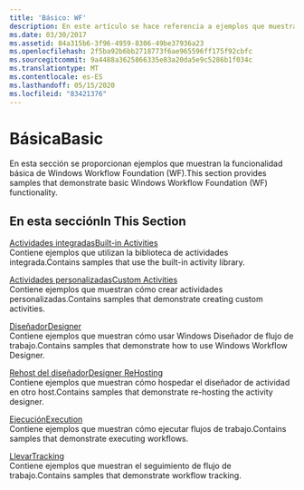 ```yaml
---
title: 'Básico: WF'
description: En este artículo se hace referencia a ejemplos que muestran la funcionalidad básica de Windows Workflow Foundation, como actividades integradas y personalizadas.
ms.date: 03/30/2017
ms.assetid: 84a315b6-3f96-4959-8306-49be37936a23
ms.openlocfilehash: 2f5ba92b6bb2718773f6ae965596ff175f92cbfc
ms.sourcegitcommit: 9a4488a3625866335e83a20da5e9c5286b1f034c
ms.translationtype: MT
ms.contentlocale: es-ES
ms.lasthandoff: 05/15/2020
ms.locfileid: "83421376"
---
```

# <a name="basic"></a><span data-ttu-id="c1c76-103">Básica</span><span class="sxs-lookup"><span data-stu-id="c1c76-103">Basic</span></span>
<span data-ttu-id="c1c76-104">En esta sección se proporcionan ejemplos que muestran la funcionalidad básica de Windows Workflow Foundation (WF).</span><span class="sxs-lookup"><span data-stu-id="c1c76-104">This section provides samples that demonstrate basic Windows Workflow Foundation (WF) functionality.</span></span>  
  
## <a name="in-this-section"></a><span data-ttu-id="c1c76-105">En esta sección</span><span class="sxs-lookup"><span data-stu-id="c1c76-105">In This Section</span></span>  
 [<span data-ttu-id="c1c76-106">Actividades integradas</span><span class="sxs-lookup"><span data-stu-id="c1c76-106">Built-in Activities</span></span>](built-in-activities.md)  
 <span data-ttu-id="c1c76-107">Contiene ejemplos que utilizan la biblioteca de actividades integrada.</span><span class="sxs-lookup"><span data-stu-id="c1c76-107">Contains samples that use the built-in activity library.</span></span>  
  
 [<span data-ttu-id="c1c76-108">Actividades personalizadas</span><span class="sxs-lookup"><span data-stu-id="c1c76-108">Custom Activities</span></span>](custom-activities.md)  
 <span data-ttu-id="c1c76-109">Contiene ejemplos que muestran cómo crear actividades personalizadas.</span><span class="sxs-lookup"><span data-stu-id="c1c76-109">Contains samples that demonstrate creating custom activities.</span></span>  
  
 [<span data-ttu-id="c1c76-110">Diseñador</span><span class="sxs-lookup"><span data-stu-id="c1c76-110">Designer</span></span>](designer.md)  
 <span data-ttu-id="c1c76-111">Contiene ejemplos que muestran cómo usar Windows Diseñador de flujo de trabajo.</span><span class="sxs-lookup"><span data-stu-id="c1c76-111">Contains samples that demonstrate how to use Windows Workflow Designer.</span></span>  
  
 [<span data-ttu-id="c1c76-112">Rehost del diseñador</span><span class="sxs-lookup"><span data-stu-id="c1c76-112">Designer ReHosting</span></span>](designer-rehosting.md)  
 <span data-ttu-id="c1c76-113">Contiene ejemplos que muestran cómo hospedar el diseñador de actividad en otro host.</span><span class="sxs-lookup"><span data-stu-id="c1c76-113">Contains samples that demonstrate re-hosting the activity designer.</span></span>  
  
 [<span data-ttu-id="c1c76-114">Ejecución</span><span class="sxs-lookup"><span data-stu-id="c1c76-114">Execution</span></span>](execution.md)  
 <span data-ttu-id="c1c76-115">Contiene ejemplos que muestran cómo ejecutar flujos de trabajo.</span><span class="sxs-lookup"><span data-stu-id="c1c76-115">Contains samples that demonstrate executing workflows.</span></span>
  
 [<span data-ttu-id="c1c76-116">Llevar</span><span class="sxs-lookup"><span data-stu-id="c1c76-116">Tracking</span></span>](tracking.md)  
 <span data-ttu-id="c1c76-117">Contiene ejemplos que muestran el seguimiento de flujo de trabajo.</span><span class="sxs-lookup"><span data-stu-id="c1c76-117">Contains samples that demonstrate workflow tracking.</span></span>
